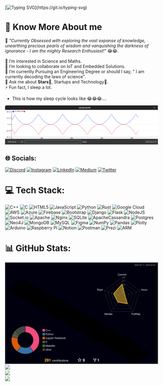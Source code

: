 <!---
dev-ansh-r/dev-ansh-r is a ✨ special ✨ repository because its `README.md` (this file) appears on your GitHub profile.
You can click the Preview link to take a look at your changes.
--->

<!--   my-ticker -->    
[![Typing SVG](https://readme-typing-svg.herokuapp.com?color=%2336BCF7&center=true&vCenter=true&width=600&lines=Hi+there+👋,+I+am+Devansh+Shukla;+Welcome+to+My+Profile!;Over+2+years+of+experience+building+IoT+solutions;Always+learning+new+things;Trying+to+do+better;)](https://git.io/typing-svg)

<!-- COntributions 
<a href="https://github.com/dev-ansh-r/dev-ansh-r/graphs/contributors"><img src="https://img.shields.io/github/contributors/dev-ansh-r/dev-ansh-r?color=blue" align="right" ></a> -->


# 💫 Know More About me
🔭 *"Currently Obsessed with exploring the vast expanse of knowledge, unearthing precious pearls of wisdom and vanquishing the darkness of ignorance - I am the mighty Research Enthusiast!"* 😂😂. <br><br>👀 I’m interested in Science and Maths.<br>🤝 I’m looking to collaborate on IoT and Embedded Solutions.<br>🌱 I’m currently Pursuing an Engineering Degree or should I say, " I am currently decoding the laws of science". <br>💬 Ask me about **Stars**💫, Startups and Technology🤖. <br>⚡ Fun fact, I sleep a lot.<br>
- This is how my sleep cycle looks like 😂😂😂....

![Image](https://github.com/dev-ansh-r/Arduino_bits/blob/main/serial%20plotter/serial_plotter04.png)


## 🌐 Socials:
[![Discord](https://img.shields.io/badge/Discord-%237289DA.svg?logo=discord&logoColor=white)](https://discord.gg/hhttps://discord.gg/MxhCxA6r) [![Instagram](https://img.shields.io/badge/Instagram-%23E4405F.svg?logo=Instagram&logoColor=white)](https://instagram.com/r_dev_ansh) [![LinkedIn](https://img.shields.io/badge/LinkedIn-%230077B5.svg?logo=linkedin&logoColor=white)](https://linkedin.com/in/devansh-shukla-r) [![Medium](https://img.shields.io/badge/Medium-12100E?logo=medium&logoColor=white)](https://medium.com/@dev-ansh-r) [![Twitter](https://img.shields.io/badge/Twitter-%231DA1F2.svg?logo=Twitter&logoColor=white)](https://twitter.com/r_devansh) 

# 💻 Tech Stack:
![C++](https://img.shields.io/badge/c++-%2300599C.svg?style=flat&logo=c%2B%2B&logoColor=white) ![C](https://img.shields.io/badge/c-%2300599C.svg?style=flat&logo=c&logoColor=white) ![HTML5](https://img.shields.io/badge/html5-%23E34F26.svg?style=flat&logo=html5&logoColor=white) ![JavaScript](https://img.shields.io/badge/javascript-%23323330.svg?style=flat&logo=javascript&logoColor=%23F7DF1E) ![Python](https://img.shields.io/badge/python-3670A0?style=flat&logo=python&logoColor=ffdd54) ![Rust](https://img.shields.io/badge/rust-%23000000.svg?style=flat&logo=rust&logoColor=white) ![Google Cloud](https://img.shields.io/badge/Google%20Cloud-%234285F4.svg?style=flat&logo=google-cloud&logoColor=white) ![AWS](https://img.shields.io/badge/AWS-%23FF9900.svg?style=flat&logo=amazon-aws&logoColor=white) ![Azure](https://img.shields.io/badge/azure-%230072C6.svg?style=flat&logo=azure-devops&logoColor=white) ![Firebase](https://img.shields.io/badge/firebase-%23039BE5.svg?style=flat&logo=firebase) ![Bootstrap](https://img.shields.io/badge/bootstrap-%23563D7C.svg?style=flat&logo=bootstrap&logoColor=white) ![Django](https://img.shields.io/badge/django-%23092E20.svg?style=flat&logo=django&logoColor=white) ![Flask](https://img.shields.io/badge/flask-%23000.svg?style=flat&logo=flask&logoColor=white) ![NodeJS](https://img.shields.io/badge/node.js-6DA55F?style=flat&logo=node.js&logoColor=white) ![Socket.io](https://img.shields.io/badge/Socket.io-black?style=flat&logo=socket.io&badgeColor=010101) ![Apache](https://img.shields.io/badge/apache-%23D42029.svg?style=flat&logo=apache&logoColor=white) ![Nginx](https://img.shields.io/badge/nginx-%23009639.svg?style=flat&logo=nginx&logoColor=white) ![SQLite](https://img.shields.io/badge/sqlite-%2307405e.svg?style=flat&logo=sqlite&logoColor=white) ![ApacheCassandra](https://img.shields.io/badge/cassandra-%231287B1.svg?style=flat&logo=apache-cassandra&logoColor=white) ![Postgres](https://img.shields.io/badge/postgres-%23316192.svg?style=flat&logo=postgresql&logoColor=white) 	![Neo4J](https://img.shields.io/badge/Neo4j-008CC1?style=flat&logo=neo4j&logoColor=white) ![MongoDB](https://img.shields.io/badge/MongoDB-%234ea94b.svg?style=flat&logo=mongodb&logoColor=white) ![MySQL](https://img.shields.io/badge/mysql-%2300f.svg?style=flat&logo=mysql&logoColor=white) 	![Figma](https://img.shields.io/badge/figma-%23F24E1E.svg?style=flat&logo=figma&logoColor=white) ![NumPy](https://img.shields.io/badge/numpy-%23013243.svg?style=flat&logo=numpy&logoColor=white) ![Pandas](https://img.shields.io/badge/pandas-%23150458.svg?style=flat&logo=pandas&logoColor=white) ![Plotly](https://img.shields.io/badge/Plotly-%233F4F75.svg?style=flat&logo=plotly&logoColor=white) ![Arduino](https://img.shields.io/badge/-Arduino-00979D?style=flat&logo=Arduino&logoColor=white) ![Raspberry Pi](https://img.shields.io/badge/-RaspberryPi-C51A4A?style=flat&logo=Raspberry-Pi) ![Notion](https://img.shields.io/badge/Notion-%23000000.svg?style=flat&logo=notion&logoColor=white) ![Postman](https://img.shields.io/badge/Postman-FF6C37?style=flat&logo=postman&logoColor=white) ![Prezi](https://img.shields.io/badge/Prezi-%23000000.svg?style=flat&logo=Prezi&logoColor=white) ![ARM](https://img.shields.io/badge/%20ARM-%20-lightgrey)
# 📊 GitHub Stats:
![](./profile-3d-contrib/profile-night-rainbow.svg)
![](https://github-readme-stats.vercel.app/api?username=dev-ansh-r&theme=dark&hide_border=false&include_all_commits=false&count_private=false)<br/>
![](https://github-readme-streak-stats.herokuapp.com/?user=dev-ansh-r&theme=dark&hide_border=false)<br/>
![](https://github-readme-stats.vercel.app/api/top-langs/?username=dev-ansh-r&theme=dark&hide_border=false&include_all_commits=false&count_private=false&layout=compact)
